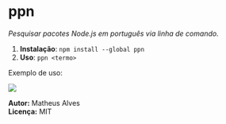 # ppn

*Pesquisar pacotes Node.js em português via linha de comando.*

1. **Instalação**: `npm install --global ppn`
2. **Uso**: `ppn <termo>`

Exemplo de uso:

![](https://raw.githubusercontent.com/theuves/ppn/master/screenshot.png)

**Autor:** Matheus Alves<br>
**Licença:** MIT
